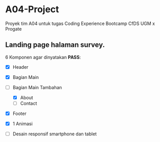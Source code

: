 # A04-Project
Proyek tim A04 untuk tugas Coding Experience Bootcamp CfDS UGM x Progate

## Landing page halaman survey.

6 Komponen agar dinyatakan **PASS**:
- [x] Header 
- [x] Bagian Main 
- [ ] Bagian Main Tambahan
  - [x] About 
  - [ ] Contact
- [x] Footer 
- [x] 1 Animasi 
- [ ] Desain responsif smartphone dan tablet


